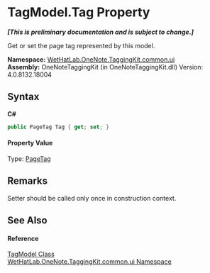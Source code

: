 # TagModel.Tag Property 
 _**\[This is preliminary documentation and is subject to change.\]**_

Get or set the page tag represented by this model.

**Namespace:**&nbsp;<a href="043a9407-ac38-b3ac-7348-a6090af495ad">WetHatLab.OneNote.TaggingKit.common.ui</a><br />**Assembly:**&nbsp;OneNoteTaggingKit (in OneNoteTaggingKit.dll) Version: 4.0.8132.18004

## Syntax

**C#**<br />
``` C#
public PageTag Tag { get; set; }
```


#### Property Value
Type: <a href="81c6e496-d51e-9c76-3ed6-ab5e11c9381c">PageTag</a>

## Remarks
Setter should be called only once in construction context.

## See Also


#### Reference
<a href="c74fe645-91b2-831c-6869-763addf746aa">TagModel Class</a><br /><a href="043a9407-ac38-b3ac-7348-a6090af495ad">WetHatLab.OneNote.TaggingKit.common.ui Namespace</a><br />